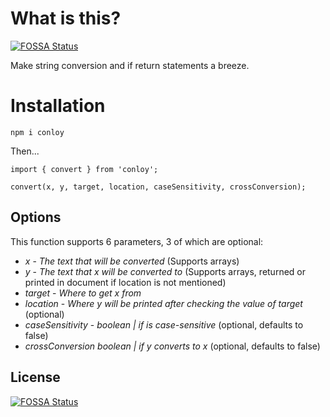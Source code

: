 # What is this?
[![FOSSA Status](https://app.fossa.com/api/projects/git%2Bgithub.com%2FElitKrit%2FConvert.svg?type=shield)](https://app.fossa.com/projects/git%2Bgithub.com%2FElitKrit%2FConvert?ref=badge_shield)


Make string conversion and if return statements a breeze.

# Installation

`npm i conloy`

Then...

```
import { convert } from 'conloy';

convert(x, y, target, location, caseSensitivity, crossConversion);
```

## Options

This function supports 6 parameters, 3 of which are optional:

* *x* - _The text that will be converted_ (Supports arrays)
* *y* - _The text that x will be converted to_ (Supports arrays, returned or printed in document if location is not mentioned) 
* *target* - _Where to get x from_ 
* *location* - _Where y will be printed after checking the value of target_ (optional)
* *caseSensitivity* - _boolean | if is case-sensitive_ (optional, defaults to false)
* *crossConversion* _boolean | if y converts to x_ (optional, defaults to false) 


## License
[![FOSSA Status](https://app.fossa.com/api/projects/git%2Bgithub.com%2FElitKrit%2FConvert.svg?type=large)](https://app.fossa.com/projects/git%2Bgithub.com%2FElitKrit%2FConvert?ref=badge_large)